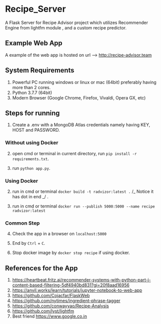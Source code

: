 # Recipe_Server

A Flask Server for Recipe Advisor project which utilizes Recommender Engine from lightfm module , and a custom recipe predictor.

## Example Web App

A example of the web app is hosted on url --> http://recipe-advisor.team

## System Requirements

1. Powerful PC running windows or linux or mac (64bit) preferably having more than 2 cores.
2. Python 3.7.7 (64bit)
3. Modern Browser (Google Chrome, Firefox, Vivaldi, Opera GX, etc)

## Steps for running

1. Create a .env with a MongoDB Atlas credentials namely having KEY, HOST and PASSWORD.

### Without using Docker

2. open cmd or terminal in current directory, run `pip install -r requirements.txt`.

3. run `python app.py`.

### Using Docker

2. run in cmd or terminal `docker build -t radvizor:latest .` /_ Notice it has dot in end _/ .

3. run in cmd or terminal `docker run --publish 5000:5000 --name recipe radvizor:latest`

### Common Step

4. Check the app in a browser on `localhost:5000`

5. End by `Ctrl` + `C`.

6. Stop docker image by `docker stop recipe` if using docker.

## References for the App

1. https://heartbeat.fritz.ai/recommender-systems-with-python-part-i-content-based-filtering-5df4940bd831?gi=20f8aad16956
2. https://anvil.works/learn/tutorials/jupyter-notebook-to-web-app
3. https://github.com/Cojacfar/FlaskWeb
4. https://github.com/nytimes/ingredient-phrase-tagger
5. https://github.com/conwayyao/Recipe-Analysis
6. https://github.com/lyst/lightfm
7. Best friend https://www.google.co.in
